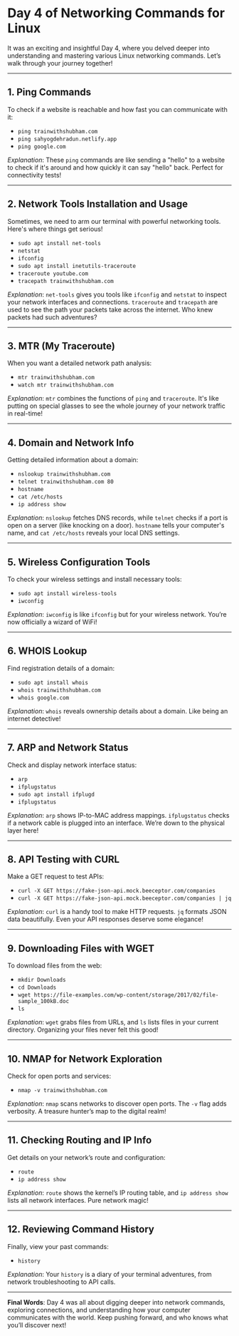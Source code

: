 # Day 4 of Networking Commands for Linux

It was an exciting and insightful Day 4, where you delved deeper into understanding and mastering various Linux networking commands. Let’s walk through your journey together!

---

## 1. **Ping Commands**
To check if a website is reachable and how fast you can communicate with it:

- `ping trainwithshubham.com`  
- `ping sahyogdehradun.netlify.app`  
- `ping google.com`  

*Explanation*: These `ping` commands are like sending a "hello" to a website to check if it's around and how quickly it can say "hello" back. Perfect for connectivity tests!

---

## 2. **Network Tools Installation and Usage**
Sometimes, we need to arm our terminal with powerful networking tools. Here's where things get serious!

- `sudo apt install net-tools`  
- `netstat`  
- `ifconfig`  
- `sudo apt install inetutils-traceroute`  
- `traceroute youtube.com`  
- `tracepath trainwithshubham.com`  

*Explanation*: `net-tools` gives you tools like `ifconfig` and `netstat` to inspect your network interfaces and connections. `traceroute` and `tracepath` are used to see the path your packets take across the internet. Who knew packets had such adventures?

---

## 3. **MTR (My Traceroute)**
When you want a detailed network path analysis:

- `mtr trainwithshubham.com`  
- `watch mtr trainwithshubham.com`  

*Explanation*: `mtr` combines the functions of `ping` and `traceroute`. It's like putting on special glasses to see the whole journey of your network traffic in real-time!

---

## 4. **Domain and Network Info**
Getting detailed information about a domain:

- `nslookup trainwithshubham.com`  
- `telnet trainwithshubham.com 80`  
- `hostname`  
- `cat /etc/hosts`  
- `ip address show`  

*Explanation*: `nslookup` fetches DNS records, while `telnet` checks if a port is open on a server (like knocking on a door). `hostname` tells your computer's name, and `cat /etc/hosts` reveals your local DNS settings.

---

## 5. **Wireless Configuration Tools**
To check your wireless settings and install necessary tools:

- `sudo apt install wireless-tools`  
- `iwconfig`  

*Explanation*: `iwconfig` is like `ifconfig` but for your wireless network. You’re now officially a wizard of WiFi!

---

## 6. **WHOIS Lookup**
Find registration details of a domain:

- `sudo apt install whois`  
- `whois trainwithshubham.com`  
- `whois google.com`  

*Explanation*: `whois` reveals ownership details about a domain. Like being an internet detective!

---

## 7. **ARP and Network Status**
Check and display network interface status:

- `arp`  
- `ifplugstatus`  
- `sudo apt install ifplugd`  
- `ifplugstatus`  

*Explanation*: `arp` shows IP-to-MAC address mappings. `ifplugstatus` checks if a network cable is plugged into an interface. We’re down to the physical layer here!

---

## 8. **API Testing with CURL**
Make a GET request to test APIs:

- `curl -X GET https://fake-json-api.mock.beeceptor.com/companies`  
- `curl -X GET https://fake-json-api.mock.beeceptor.com/companies | jq`  

*Explanation*: `curl` is a handy tool to make HTTP requests. `jq` formats JSON data beautifully. Even your API responses deserve some elegance!

---

## 9. **Downloading Files with WGET**
To download files from the web:

- `mkdir Downloads`  
- `cd Downloads`  
- `wget https://file-examples.com/wp-content/storage/2017/02/file-sample_100kB.doc`  
- `ls`  

*Explanation*: `wget` grabs files from URLs, and `ls` lists files in your current directory. Organizing your files never felt this good!

---

## 10. **NMAP for Network Exploration**
Check for open ports and services:

- `nmap -v trainwithshubham.com`  

*Explanation*: `nmap` scans networks to discover open ports. The `-v` flag adds verbosity. A treasure hunter’s map to the digital realm!

---

## 11. **Checking Routing and IP Info**
Get details on your network’s route and configuration:

- `route`  
- `ip address show`  

*Explanation*: `route` shows the kernel’s IP routing table, and `ip address show` lists all network interfaces. Pure network magic!

---

## 12. **Reviewing Command History**
Finally, view your past commands:

- `history`  

*Explanation*: Your `history` is a diary of your terminal adventures, from network troubleshooting to API calls.

---

**Final Words**: Day 4 was all about digging deeper into network commands, exploring connections, and understanding how your computer communicates with the world. Keep pushing forward, and who knows what you’ll discover next!

